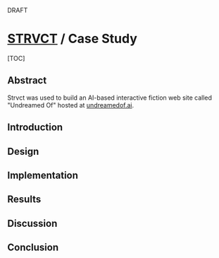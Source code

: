 <draft>DRAFT</draft>

<top>

# <a href="../index.html">STRVCT</a> / Case Study

[TOC]

</top>

## Abstract

Strvct was used to build an AI-based interactive fiction web site called "Undreamed Of" hosted at [undreamedof.ai](https://undreamedof.ai).

## Introduction

## Design

## Implementation

## Results

## Discussion

## Conclusion
